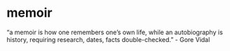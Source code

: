 memoir
======

“a memoir is how one remembers one’s own life, while an autobiography is history, requiring research, dates, facts double-checked.” - Gore Vidal